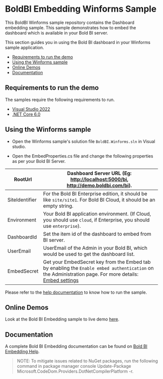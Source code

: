 # BoldBI Embedding Winforms Sample

This BoldBI Winforms sample repository contains the Dashboard embedding sample. This sample demonstrates how to embed the dashboard which is available in your Bold BI server.

This section guides you in using the Bold BI dashboard in your Winforms sample application.

* [Requirements to run the demo](#requirements-to-run-the-demo)
* [Using the Winforms sample](#using-the-winforms-sample)
* [Online Demos](#online-demos)
* [Documentation](#documentation)

## Requirements to run the demo

The samples require the following requirements to run.

* [Visual Studio 2022](https://visualstudio.microsoft.com/downloads/)
* [.NET Core 6.0](https://dotnet.microsoft.com/en-us/download/dotnet-core)

## Using the Winforms sample

* Open the Winforms sample's solution file `BoldBI.Winforms.sln` in Visual studio.

* Open the EmbedProperties.cs file and change the following properties as per your Bold BI Server.

| RootUrl        | Dashboard Server URL (Eg: <http://localhost:5000/bi>, <http://demo.boldbi.com/bi>).                                                |
|----------------|--------------------------------------------------------------------------------------------------------------------------------|
| SiteIdentifier | For the Bold BI Enterprise edition, it should be like `site/site1`. For Bold BI Cloud, it should be an empty string.          |
| Environment    | Your Bold BI application environment. (If Cloud, you should use `cloud`, if Enterprise, you should use `enterprise`).        |
| DashboardId    | Set the item id of the dashboard to embed from BI server.                                                                      |
| UserEmail      | UserEmail of the Admin in your Bold BI, which would be used to get the dashboard list.                                        |
| EmbedSecret    | Get your EmbedSecret key from the Embed tab by enabling the `Enable embed authentication` on the Administration page. For more details: [Embed settings](https://help.boldbi.com/embedded-bi/site-administration/embed-settings/?utm_source=github&utm_medium=backlinks)     |

Please refer to the [help documentation](https://help.boldbi.com/embedded-bi/javascript-based/samples/v3.3.40-or-later/winforms/#how-to-run-the-sample?utm_source=github&utm_medium=backlinks) to know how to run the sample.

## Online Demos

Look at the Bold BI Embedding sample to live demo [here](https://samples.boldbi.com/embed?utm_source=github&utm_medium=backlinks).

## Documentation

A complete Bold BI Embedding documentation can be found on [Bold BI Embedding Help](https://help.boldbi.com/embedded-bi/javascript-based/?utm_source=github&utm_medium=backlinks).

> NOTE:  To mitigate issues related to NuGet packages, run the following command in package manager console Update-Package Microsoft.CodeDom.Providers.DotNetCompilerPlatform -r.
